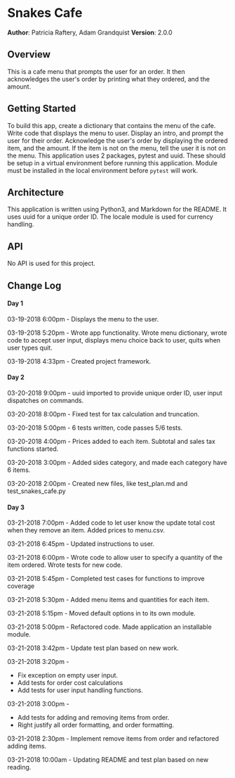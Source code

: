 # Snakes Cafe

**Author**: Patricia Raftery, Adam Grandquist
**Version**: 2.0.0

## Overview
This is a cafe menu that prompts the user for an order. It then acknowledges the user's order by printing what they ordered, and the amount.

## Getting Started
To build this app, create a dictionary that contains the menu of the cafe. Write code that displays the menu to user. Display an intro, and prompt the user for their order. Acknowledge the user's order by displaying the ordered item, and the amount. If the item is not on the menu, tell the user it is not on the menu.
This application uses 2 packages, pytest and uuid. These should be setup in a virtual environment before running this application. Module must be installed in the local environment before `pytest` will work.

## Architecture
This application is written using Python3, and Markdown for the README. It uses uuid for a unique order ID. The locale module is used for currency handling.

## API
No API is used for this project.

## Change Log

#### Day 1
03-19-2018 6:00pm - Displays the menu to the user.

03-19-2018 5:20pm - Wrote app functionality. Wrote menu dictionary, wrote code to accept user input, displays menu choice back to user, quits when user types quit.

03-19-2018 4:33pm - Created project framework.

#### Day 2
03-20-2018 9:00pm - uuid imported to provide unique order ID, user input dispatches on commands.

03-20-2018 8:00pm - Fixed test for tax calculation and truncation.

03-20-2018 5:00pm - 6 tests written, code passes 5/6 tests.

03-20-2018 4:00pm - Prices added to each item. Subtotal and sales tax functions started.

03-20-2018 3:00pm - Added sides category, and made each category have 6 items.

03-20-2018 2:00pm - Created new files, like test_plan.md and test_snakes_cafe.py

#### Day 3

03-21-2018 7:00pm - Added code to let user know the update total cost when they remove an item. Added prices to menu.csv.

03-21-2018 6:45pm - Updated instructions to user.

03-21-2018 6:00pm - Wrote code to allow user to specify a quantity of the item ordered. Wrote tests for new code.

03-21-2018 5:45pm - Completed test cases for functions to improve coverage

03-21-2018 5:30pm - Added menu items and quantities for each item.

03-21-2018 5:15pm - Moved default options in to its own module.

03-21-2018 5:00pm - Refactored code. Made application an installable module.

03-21-2018 3:42pm - Update test plan based on new work.

03-21-2018 3:20pm -
  - Fix exception on empty user input.
  - Add tests for order cost calculations
  - Add tests for user input handling functions.

03-21-2018 3:00pm -
  - Add tests for adding and removing items from order.
  - Right justify all order formatting, and order formatting.

03-21-2018 2:30pm - Implement remove items from order and refactored adding items.

03-21-2018 10:00am - Updating README and test plan based on new reading.
